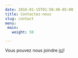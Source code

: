 ```yaml
---
date: 2016-01-15T01:50:40-05:00
title: Contactez-nous
slug: contact
menu:
 main:
   weight: 50

---
```


Vous pouvez nous joindre <a href="mailto:alex@bourget.cc">ici</a>!
